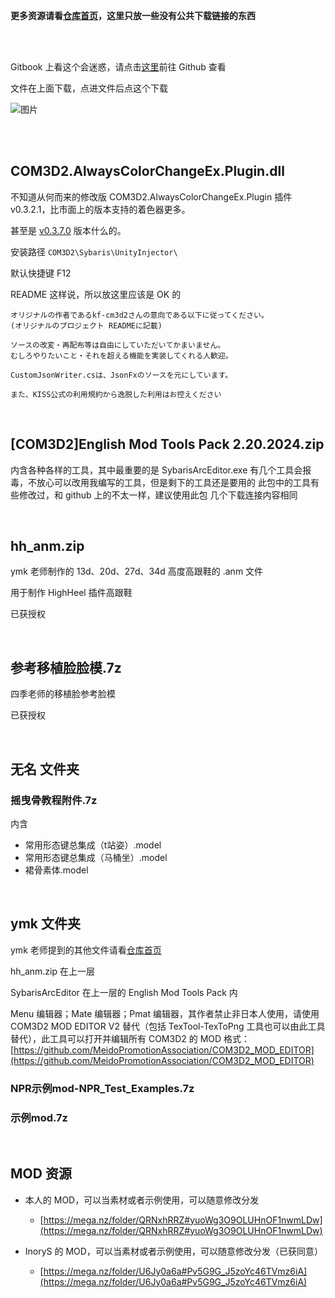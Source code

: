 **更多资源请看[仓库首页](https://github.com/MeidoPromotionAssociation/COM3D2_Simple_MOD_Guide_Chinese)，这里只放一些没有公共下载链接的东西**

<br>
<br>

Gitbook 上看这个会迷惑，请点击[这里](https://github.com/MeidoPromotionAssociation/COM3D2_Simple_MOD_Guide_Chinese/tree/main/%E7%B4%A0%E6%9D%90%E5%8C%85)前往 Github 查看

文件在上面下载，点进文件后点这个下载

![图片](https://github.com/user-attachments/assets/eaf1f4e6-6fc4-49c6-8cc7-546eb230af2e)

<br>
<br>


## COM3D2.AlwaysColorChangeEx.Plugin.dll

不知道从何而来的修改版 COM3D2.AlwaysColorChangeEx.Plugin 插件 v0.3.2.1，比市面上的版本支持的着色器更多。

甚至是 [v0.3.7.0](https://github.com/mirabarukaso/AlwaysColorChangeEx/releases) 版本什么的。

安装路径 `COM3D2\Sybaris\UnityInjector\`

默认快捷键 F12

README 这样说，所以放这里应该是 OK 的

```
オリジナルの作者であるkf-cm3d2さんの意向である以下に従ってください。
(オリジナルのプロジェクト READMEに記載)

ソースの改変・再配布等は自由にしていただいてかまいません。  
むしろやりたいこと・それを超える機能を実装してくれる人歓迎。  

CustomJsonWriter.csは、JsonFxのソースを元にしています。

また、KISS公式の利用規約から逸脱した利用はお控えください
```

<br>

## [COM3D2]English Mod Tools Pack 2.20.2024.zip

内含各种各样的工具，其中最重要的是 SybarisArcEditor.exe
有几个工具会报毒，不放心可以改用我编写的工具，但是剩下的工具还是要用的
此包中的工具有些修改过，和 github 上的不太一样，建议使用此包
几个下载连接内容相同

<br>


## hh_anm.zip

ymk 老师制作的 13d、20d、27d、34d 高度高跟鞋的 .anm 文件

用于制作 HighHeel 插件高跟鞋

已获授权


<br>

## 参考移植脸脸模.7z

四季老师的移植脸参考脸模

已获授权


<br>

## 无名 文件夹

### 摇曳骨教程附件.7z

内含

- 常用形态键总集成（t站姿）.model
- 常用形态键总集成（马桶坐）.model
- 裙骨素体.model

<br>


## ymk 文件夹

 ymk 老师提到的其他文件请看[仓库首页](https://github.com/MeidoPromotionAssociation/COM3D2_Simple_MOD_Guide_Chinese)
 
 hh_anm.zip 在上一层
 
 SybarisArcEditor 在上一层的 English Mod Tools Pack 内
 
 Menu 编辑器；Mate 编辑器；Pmat 编辑器，其作者禁止非日本人使用，请使用 COM3D2 MOD EDITOR V2 替代（包括 TexTool-TexToPng 工具也可以由此工具替代），此工具可以打开并编辑所有 COM3D2 的 MOD 格式：[https://github.com/MeidoPromotionAssociation/COM3D2_MOD_EDITOR](https://github.com/MeidoPromotionAssociation/COM3D2_MOD_EDITOR)

### NPR示例mod-NPR_Test_Examples.7z

### 示例mod.7z

<br>




## MOD 资源

 - 本人的 MOD，可以当素材或者示例使用，可以随意修改分发
   - [https://mega.nz/folder/QRNxhRRZ#yuoWg3O9OLUHnOF1nwmLDw](https://mega.nz/folder/QRNxhRRZ#yuoWg3O9OLUHnOF1nwmLDw)

 - InoryS 的 MOD，可以当素材或者示例使用，可以随意修改分发（已获同意）
   - [https://mega.nz/folder/U6Jy0a6a#Pv5G9G_J5zoYc46TVmz6iA](https://mega.nz/folder/U6Jy0a6a#Pv5G9G_J5zoYc46TVmz6iA)

